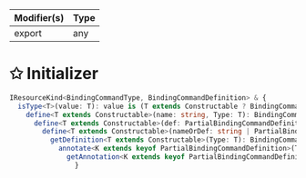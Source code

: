 | Modifier(s)                            | Type                     |
|----------------------------------------|--------------------------|
| export | any |

# &#10025; Initializer

```ts
IResourceKind<BindingCommandType, BindingCommandDefinition> & {
  isType<T>(value: T): value is (T extends Constructable ? BindingCommandType<T> : never);
    define<T extends Constructable>(name: string, Type: T): BindingCommandType<T>;
      define<T extends Constructable>(def: PartialBindingCommandDefinition, Type: T): BindingCommandType<T>;
        define<T extends Constructable>(nameOrDef: string | PartialBindingCommandDefinition, Type: T): BindingCommandType<T>;
          getDefinition<T extends Constructable>(Type: T): BindingCommandDefinition<T>;
            annotate<K extends keyof PartialBindingCommandDefinition>(Type: Constructable, prop: K, value: PartialBindingCommandDefinition[K]): void;
              getAnnotation<K extends keyof PartialBindingCommandDefinition>(Type: Constructable, prop: K): PartialBindingCommandDefinition[K];
                }
```